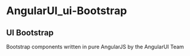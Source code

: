 # AngularUI_ui-Bootstrap
## UI Bootstrap

Bootstrap components written in pure AngularJS by the AngularUI Team

